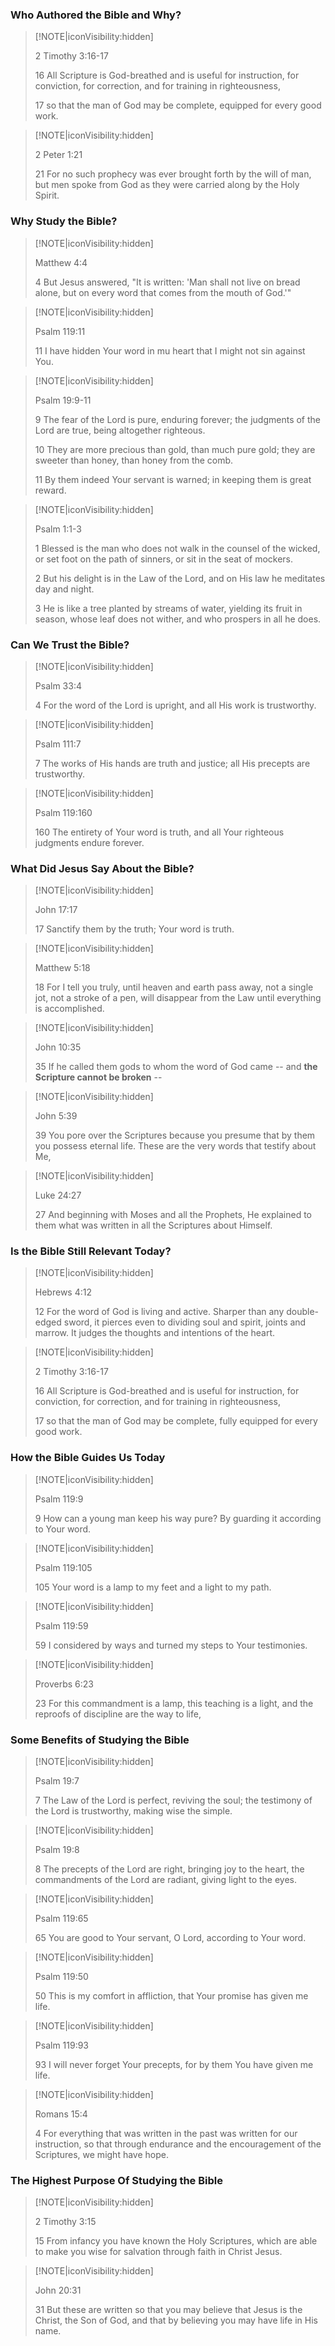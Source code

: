 ### Who Authored the Bible and Why?

> [!NOTE|iconVisibility:hidden]
> 
> 2 Timothy 3:16-17
> 
> 16 All Scripture is God-breathed and is useful for instruction, for conviction, for correction, and for training in righteousness,
> 
> 17 so that the man of God may be complete, equipped for every good work.

> [!NOTE|iconVisibility:hidden]
> 
> 2 Peter 1:21
> 
> 21 For no such prophecy was ever brought forth by the will of man, but men spoke from God as they were carried along by the Holy Spirit.

### Why Study the Bible?

> [!NOTE|iconVisibility:hidden]
> 
> Matthew 4:4
> 
> 4 But Jesus answered, "It is written: 'Man shall not live on bread alone, but on every word that comes from the mouth of God.'"

> [!NOTE|iconVisibility:hidden]
> 
> Psalm 119:11
> 
> 11 I have hidden Your word in mu heart that I might not sin against You.

> [!NOTE|iconVisibility:hidden]
> 
> Psalm 19:9-11
> 
> 9 The fear of the Lord is pure, enduring forever; the judgments of the Lord are true, being altogether righteous.
> 
> 10 They are more precious than gold, than much pure gold; they are sweeter than honey, than honey from the comb.
> 
> 11 By them indeed Your servant is warned; in keeping them is great reward.

> [!NOTE|iconVisibility:hidden]
> 
> Psalm 1:1-3
> 
> 1 Blessed is the man who does not walk in the counsel of the wicked, or set foot on the path of sinners, or sit in the seat of mockers.
> 
> 2 But his delight is in the Law of the Lord, and on His law he meditates day and night.
> 
> 3 He is like a tree planted by streams of water, yielding its fruit in season, whose leaf does not wither, and who prospers in all he does.

### Can We Trust the Bible?

> [!NOTE|iconVisibility:hidden]
> 
> Psalm 33:4
> 
> 4 For the word of the Lord is upright, and all His work is trustworthy.

> [!NOTE|iconVisibility:hidden]
> 
> Psalm 111:7
> 
> 7 The works of His hands are truth and justice; all His precepts are trustworthy.

> [!NOTE|iconVisibility:hidden]
> 
> Psalm 119:160
> 
> 160 The entirety of Your word is truth, and all Your righteous judgments endure forever.

### What Did Jesus Say About the Bible?

> [!NOTE|iconVisibility:hidden]
> 
> John 17:17
> 
> 17 Sanctify them by the truth; Your word is truth.

> [!NOTE|iconVisibility:hidden]
> 
> Matthew 5:18
> 
> 18 For I tell you truly, until heaven and earth pass away, not a single jot, not a stroke of a pen, will disappear from the Law until everything is accomplished.

> [!NOTE|iconVisibility:hidden]
> 
> John 10:35
> 
> 35 If he called them gods to whom the word of God came -- and **the Scripture cannot be broken** --

> [!NOTE|iconVisibility:hidden]
> 
> John 5:39
> 
> 39 You pore over the Scriptures because you presume that by them you possess eternal life.  These are the very words that testify about Me,

> [!NOTE|iconVisibility:hidden]
> 
> Luke 24:27
> 
> 27 And beginning with Moses and all the Prophets, He explained to them what was written in all the Scriptures about Himself.

### Is the Bible Still Relevant Today?

> [!NOTE|iconVisibility:hidden]
> 
> Hebrews 4:12
> 
> 12 For the word of God is living and active.  Sharper than any double-edged sword, it pierces even to dividing soul and spirit, joints and marrow.  It judges the thoughts and intentions of the heart.

> [!NOTE|iconVisibility:hidden]
> 
> 2 Timothy 3:16-17
> 
> 16 All Scripture is God-breathed and is useful for instruction, for conviction, for correction, and for training in righteousness,
> 
> 17 so that the man of God may be complete, fully equipped for every good work.

### How the Bible Guides Us Today

> [!NOTE|iconVisibility:hidden]
> 
> Psalm 119:9
> 
> 9 How can a young man keep his way pure?  By guarding it according to Your word.

> [!NOTE|iconVisibility:hidden]
> 
> Psalm 119:105
> 
> 105 Your word is a lamp to my feet and a light to my path.

> [!NOTE|iconVisibility:hidden]
> 
> Psalm 119:59
> 
> 59 I considered by ways and turned my steps to Your testimonies.

> [!NOTE|iconVisibility:hidden]
> 
> Proverbs 6:23
> 
> 23 For this commandment is a lamp, this teaching is a light, and the reproofs of discipline are the way to life,

### Some Benefits of Studying the Bible

> [!NOTE|iconVisibility:hidden]
> 
> Psalm 19:7
> 
> 7 The Law of the Lord is perfect, reviving the soul; the testimony of the Lord is trustworthy, making wise the simple.

> [!NOTE|iconVisibility:hidden]
> 
> Psalm 19:8
> 
> 8 The precepts of the Lord are right, bringing joy to the heart, the commandments of the Lord are radiant, giving light to the eyes.

> [!NOTE|iconVisibility:hidden]
> 
> Psalm 119:65
> 
> 65 You are good to Your servant, O Lord, according to Your word.

> [!NOTE|iconVisibility:hidden]
> 
>  Psalm 119:50
> 
> 50 This is my comfort in affliction, that Your promise has given me life.

> [!NOTE|iconVisibility:hidden]
> 
> Psalm 119:93
> 
> 93 I will never forget Your precepts, for by them You have given me life.

> [!NOTE|iconVisibility:hidden]
> 
> Romans 15:4
> 
> 4 For everything that was written in the past was written for our instruction, so that through endurance and the encouragement of the Scriptures, we might have hope.

### The Highest Purpose Of Studying the Bible

> [!NOTE|iconVisibility:hidden]
> 
> 2 Timothy 3:15
> 
> 15 From infancy you have known the Holy Scriptures, which are able to make you wise for salvation through faith in Christ Jesus.

> [!NOTE|iconVisibility:hidden]
> 
> John 20:31
> 
> 31 But these are written so that you may believe that Jesus is the Christ, the Son of God, and that by believing you may have life in His name.
